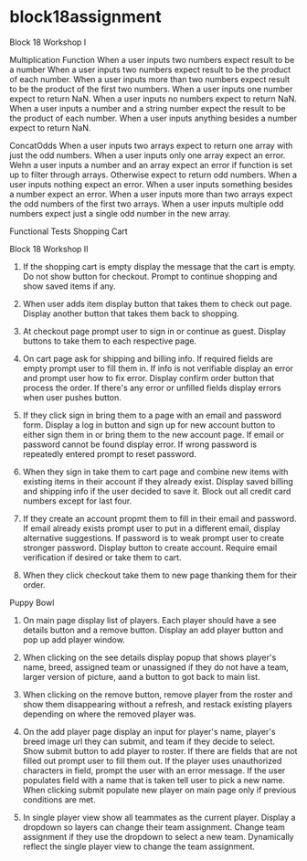 # block18assignment

Block 18 Workshop I

Multiplication Function
When a user inputs two numbers expect result to be a number
When a user inputs two numbers expect result to be the product of each number.
When a user inputs more than two numbers expect result to be the product of the first two numbers.
When a user inputs one number expect to return NaN.
When a user inputs no numbers expect to return NaN.
When a user inputs a number and a string number expect the result to be the product of each number.
When a user inputs anything besides a number expect to return NaN.

ConcatOdds
When a user inputs two arrays expect to return one array with just the odd numbers.
When a user inputs only one array expect an error.
Wehn a user inputs a number and an array expect an error if function is set up to filter through arrays. Otherwise expect to return odd numbers.
When a user inputs nothing expect an error.
When a user inputs something besides a number expect an error.
When a user inputs more than two arrays expect the odd numbers of the first two arrays.
When a user inputs multiple odd numbers expect just a single odd number in the new array.

Functional Tests
Shopping Cart

Block 18 Workshop II

1. If the shopping cart is empty display the message that the cart is empty. Do not show button for checkout. Prompt to continue shopping and show saved items if any.

2. When user adds item display button that takes them to check out page. Display another button that takes them  back to shopping.

3. At checkout page prompt user to sign in or continue as guest. Display buttons to take them to each respective page.

4. On cart page ask for shipping and billing info. If required fields are empty prompt user to fill them in. If info is not verifiable display an error and prompt user how to fix error. Display confirm order button that process the order. If there's any error or unfilled fields display errors when user pushes button.

5. If they click sign in bring them to a page with an email and password form. Display a log in button and sign up for new account button to either sign them in or bring them to the new account page. If email or password cannot be found display error. If wrong password is repeatedly entered prompt to reset password.

6. When they sign in take them to cart page and combine new items with existing items in their account if they already exist. Display saved billing and shipping info if the user decided to save it. Block out all credit card numbers except for last four.

7. If they create an account propmt them to fill in their email and password. If email already exists prompt user to put in a different email, display alternative suggestions. If password is to weak prompt user to create stronger password. Display button to create account. Require email verification if desired or take them to cart.

8. When they click checkout take them to new page thanking them for their order.

Puppy Bowl

1. On main page display list of players. Each player should have a see details button and a remove button. Display an add player button and pop up add player window.

2. When clicking on the see details display popup that shows player's name, breed, assigned team or unassigned if they do not have a team, larger version of picture, aand a button to got back to main list.

3. When clicking on the remove button, remove player from the roster and show them disappearing without a refresh, and restack existing players depending on where the removed player was.

4. On the add player page display an input for player's name, player's breed image url they can submit, and team if they decide to select. Show submit button to add player to roster. If there are fields that are not filled out prompt user to fill them out. If the player uses unauthorized characters in field, prompt the user with an error message. If the user populates field with a name that is taken tell user to pick a new name. When clicking submit populate new player on main page only if previous conditions are met.

5. In single player view show all teammates as the current player. Display a dropdown so layers can change their team assignment. Change team assignment if they use the dropdown to select a new team. Dynamically reflect the single player view to change the team assignment.


